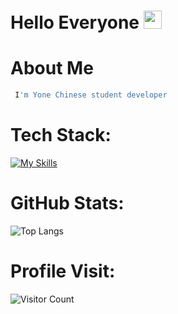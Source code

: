 # Hello Everyone <img src="https://github.com/TheDudeThatCode/TheDudeThatCode/raw/master/Assets/Hi.gif" width="29px">

# About Me
```sh
 I'm Yone Chinese student developer
```
# Tech Stack:
[![My Skills](https://skillicons.dev/icons?i=c,cpp,python,js,java,ruby)](https://skillicons.dev)

# GitHub Stats:
![Top Langs](https://github-readme-stats.vercel.app/api/top-langs/?username=YoneIsBack&layout=compact&theme=dark)

# Profile Visit:
![Visitor Count](https://profile-counter.glitch.me/YoneIsBack/count.svg)

